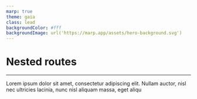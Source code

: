 ```yaml
---
marp: true
theme: gaia
class: lead
backgroundColor: #fff
backgroundImage: url('https://marp.app/assets/hero-background.svg')
---
```


# Nested routes

---

Lorem ipsum dolor sit amet, consectetur adipiscing elit. Nullam auctor, nisl nec ultricies lacinia, nunc nisl aliquam massa, eget aliqu
